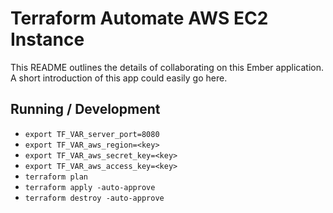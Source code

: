 # Terraform Automate AWS EC2 Instance

This README outlines the details of collaborating on this Ember application.
A short introduction of this app could easily go here.

## Running / Development

* `export TF_VAR_server_port=8080`
* `export TF_VAR_aws_region=<key>`
* `export TF_VAR_aws_secret_key=<key>`
* `export TF_VAR_aws_access_key=<key>`
* `terraform plan`
* `terraform apply -auto-approve`
* `terraform destroy -auto-approve`
